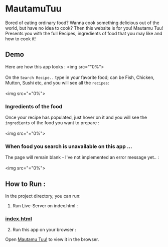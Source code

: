 # MautamuTuu

Bored of eating ordinary food? Wanna cook something delicious out of the world, but have no idea to cook? Then this website is for you!
Mautamu Tuu! Presents you with the full Recipes, ingredients of food that you may like and how to cook it!

## Demo
Here are how this app looks :
<img src=""0%"></img> <br><br>
On the `Search Recipe..` type in your favorite food; can be Fish, Chicken, Mutton, Sushi etc, and you will see all the `recipes`: <br><br>
<img src="="0%"></img>

### Ingredients of the food
Once your recipe has populated, just hover on it and you will see the  `ingredients` of the food you want to prepare :<br><br>
<img src="="0%"></img>

### When food you search is unavailable on this app ...
The page will remain blank - I've not implemented an error message yet.. : <br><br>
<img src="="0%"></img>

## How to Run :

In the project directory, you can run:

1) Run Live-Server on index.html :
### [index.html](http://127.0.0.1:5501/index.html)

2) Run this app on your browser :

Open [Mautamu Tuu!](https://bright-ship-it.github.io/MautamuTuu/) to view it in the browser.

